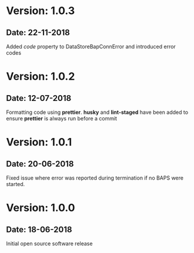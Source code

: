 # Version: 1.0.3

## Date: 22-11-2018

Added _code_ property to DataStoreBapConnError and introduced error codes

# Version: 1.0.2

## Date: 12-07-2018

Formatting code using **prettier**. **husky** and **lint-staged** have been
added to ensure **prettier** is always run before a commit

# Version: 1.0.1

## Date: 20-06-2018

Fixed issue where error was reported during termination if no BAPS
were started.

# Version: 1.0.0

## Date: 18-06-2018

Initial open source software release
